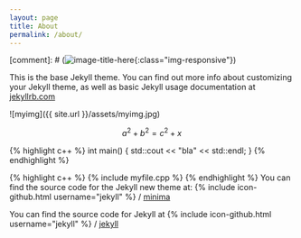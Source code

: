 ```yaml
---
layout: page
title: About
permalink: /about/
---
```


[comment]: # (![image-title-here](/path/to/image.jpg){:class="img-responsive"})

This is the base Jekyll theme. You can find out more info about customizing your Jekyll theme, as well as basic Jekyll usage documentation at [jekyllrb.com](http://jekyllrb.com/)

![myimg]({{ site.url }}/assets/myimg.jpg)

$$a^2+b^2=c^2+x$$

{% highlight c++ %}
int main()
{
    std::cout << "bla" << std::endl;
}
{% endhighlight %}

{% highlight c++ %}
{% include myfile.cpp %}
{% endhighlight %}
You can find the source code for the Jekyll new theme at:
{% include icon-github.html username="jekyll" %} /
[minima](https://github.com/jekyll/minima)

You can find the source code for Jekyll at
{% include icon-github.html username="jekyll" %} /
[jekyll](https://github.com/jekyll/jekyll)


